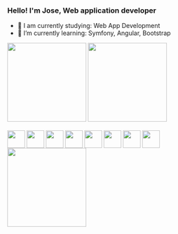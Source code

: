 ### Hello! I'm Jose, Web application developer

- 🔭 I am currently studying: Web App Development
- 🌱 I’m currently learning: Symfony, Angular, Bootstrap

<div>
  <img height="180em" src="https://github-readme-stats.vercel.app/api?username=Joorgi&count_private=true&show_icons=true&include_all_commits=true&locale=es&theme=tokyonight&hide_border=true" />
  <img height="180em" src="https://github-readme-stats.vercel.app/api/top-langs/?username=Joorgi&layout=compact&langs_count=16&theme=tokyonight" />
</div>

<!-- ![StatTrack](https://github-readme-stats.vercel.app/api?username=Joorgi&count_private=true&show_icons=true&include_all_commits=true&locale=es&theme=tokyonight&hide_border=true) -->

<div style="display: inline_block"><br>
  <img align="center" alt="" height="40" with="50" src="https://cdn.jsdelivr.net/gh/devicons/devicon/icons/php/php-original.svg" />
  <img align="center" alt="" height="40" with="50" src="https://cdn.jsdelivr.net/gh/devicons/devicon/icons/symfony/symfony-original.svg" />
  <img align="center" alt="" height="40" with="50" src="https://cdn.jsdelivr.net/gh/devicons/devicon/icons/html5/html5-plain.svg" />
  <img align="center" alt="" height="40" with="50" src="https://cdn.jsdelivr.net/gh/devicons/devicon/icons/css3/css3-plain.svg" />
  <img align="center" alt="" height="40" with="50" src="https://cdn.jsdelivr.net/gh/devicons/devicon/icons/angularjs/angularjs-original.svg" />
  <img align="center" alt="" height="40" with="50" src="https://cdn.jsdelivr.net/gh/devicons/devicon/icons/bootstrap/bootstrap-plain.svg" />
  <img align="center" alt="" height="40" with="50" src="https://cdn.jsdelivr.net/gh/devicons/devicon/icons/react/react-original-wordmark.svg" />
  <img align="center" alt="" height="40" with="50" src="https://cdn.jsdelivr.net/gh/devicons/devicon/icons/laravel/laravel-plain.svg" />
</div>

<div>
  <img height="180em" src="https://raw.githubusercontent.com/joorgi/joorgi/output/github-contribution-grid-snake.svg" />
</div>
